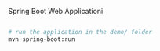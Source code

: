 Spring Boot Web Applicationi

```bash

# run the application in the demo/ folder
mvn spring-boot:run
```

